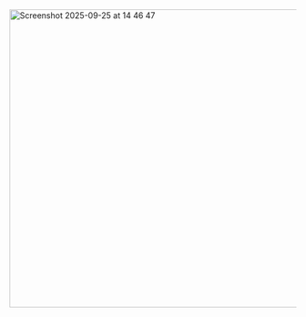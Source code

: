 <img width="505" height="522" alt="Screenshot 2025-09-25 at 14 46 47" src="https://github.com/user-attachments/assets/3040674d-049f-4411-b89c-8641fb9263c5" />
